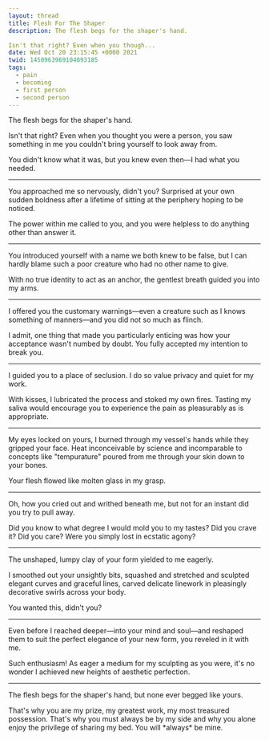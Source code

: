 ```yaml
---
layout: thread
title: Flesh For The Shaper
description: The flesh begs for the shaper's hand.

Isn't that right? Even when you though...
date: Wed Oct 20 23:15:45 +0000 2021
twid: 1450963969104093185
tags:
  - pain
  - becoming
  - first person
  - second person
---
```

<article class="thread">
<section class="tweet">
<p>The flesh begs for the shaper's hand.</p>
<p>Isn't that right? Even when you thought you were a person, you saw something in me you couldn't bring yourself to look away from.</p>
<p>You didn't know what it was, but you knew even then—I had what you needed.</p>
</section>
<hr class="tweet_sep">
<section class="tweet">
<p>You approached me so nervously, didn't you? Surprised at your own sudden boldness after a lifetime of sitting at the periphery hoping to be noticed.</p>
<p>The power within me called to you, and you were helpless to do anything other than answer it.</p>
</section>
<hr class="tweet_sep">
<section class="tweet">
<p>You introduced yourself with a name we both knew to be false, but I can hardly blame such a poor creature who had no other name to give.</p>
<p>With no true identity to act as an anchor, the gentlest breath guided you into my arms.</p>
</section>
<hr class="tweet_sep">
<section class="tweet">
<p>I offered you the customary warnings—even a creature such as I knows something of manners—and you did not so much as flinch.</p>
<p>I admit, one thing that made you particularly enticing was how your acceptance wasn't numbed by doubt. You fully accepted my intention to break you.</p>
</section>
<hr class="tweet_sep">
<section class="tweet">
<p>I guided you to a place of seclusion. I do so value privacy and quiet for my work.</p>
<p>With kisses, I lubricated the process and stoked my own fires. Tasting my saliva would encourage you to experience the pain as pleasurably as is appropriate.</p>
</section>
<hr class="tweet_sep">
<section class="tweet">
<p>My eyes locked on yours, I burned through my vessel's hands while they gripped your face. Heat inconceivable by science and incomparable to concepts like "tempurature" poured from me through your skin down to your bones.</p>
<p>Your flesh flowed like molten glass in my grasp.</p>
</section>
<hr class="tweet_sep">
<section class="tweet">
<p>Oh, how you cried out and writhed beneath me, but not for an instant did you try to pull away.</p>
<p>Did you know to what degree I would mold you to my tastes? Did you crave it? Did you care? Were you simply lost in ecstatic agony? </p>
</section>
<hr class="tweet_sep">
<section class="tweet">
<p>The unshaped, lumpy clay of your form yielded to me eagerly.</p>
<p>I smoothed out your unsightly bits, squashed and stretched and sculpted elegant curves and graceful lines, carved delicate linework in pleasingly decorative swirls across your body.</p>
<p>You wanted this, didn't you?</p>
</section>
<hr class="tweet_sep">
<section class="tweet">
<p>Even before I reached deeper—into your mind and soul—and reshaped them to suit the perfect elegance of your new form, you reveled in it with me.</p>
<p>Such enthusiasm! As eager a medium for my sculpting as you were, it's no wonder I achieved new heights of aesthetic perfection.</p>
</section>
<hr class="tweet_sep">
<section class="tweet">
<p>The flesh begs for the shaper's hand, but none ever begged like yours.</p>
<p>That's why you are my prize, my greatest work, my most treasured possession. That's why you must always be by my side and why you alone enjoy the privilege of sharing my bed. You will *always* be mine.</p>
</section>
</article>
